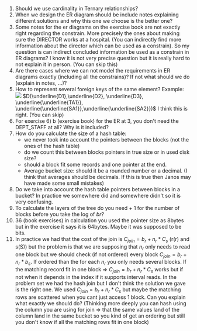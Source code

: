 1. Should we use cardinality in Ternary relationships?
2. When we design the ER diagram should be include notes explaining different solutions and why this one we choose is the better one?
3. Some notes for the er diagrams on the exercise book are not exactly right regarding the constrain. More precisely the ones about making sure the DIRECTOR works at a hospital. (You can indirectly find more information about the director which can be used as a constrain). 
   So my question is can indirect concluded information be used as a constrain in ER diagrams? I know it is not very precise question but it is really hard to  not explain it in person. (You can skip this)
4. Are there cases where we can not model the requirements in ER diagrams exactly (including all the constrains)? If not what should we do (explain in notes, ...)?
5. How to represent several foreign keys of the same element? Example:
   ![](Pasted%20image%2020231112153041.png)
   $D(\underline{D1},\underline{D2}, \underline{D3}, \underline{\underline{TA1}}, \underline{\underline{SA1}},\underline{\underline{SA2}})$
   I think this is right. (You can skip)
1. For exercise 6) b (exercise book) for the ER at 3, you don't need the DEPT_STAFF at all? Why is it included?
3. How do you calculate the size of a hash table:
	 - we never took into account the pointers between the blocks (not the ones of the hash table)
	 - do we count this between blocks pointers in true size or in used disk size?
	 - should a block fit some records and one pointer at the end.
	 - Average bucket size: should it be a rounded number or a decimal. (I think that averages should be decimals. If this is true then Janos may have made some small mistakes)
4. Do we take into account the hash table pointers between blocks in a bucket? In practice we somewhere did and somewhere didn't so it is very confusing.
5. To calculate the layers of the tree do you need + 1 for the number of blocks before you take the log of $br$?
6. 36 (book exercises) in calculation you used the pointer size as 8bytes but in the exercise it says it is 64bytes. Maybe it was supposed to be bits.
7. In practice we had that the cost of the join is  $C_{join}=b_r+n_r*C_s$ (r(r) and s(S)) but the problem is that we are supposing that $n_r$ only needs to read one block but we should check (if not ordered) every block $C_{join}=b_r+n_r*b_s$. If ordered than the for each $n_r$ you only needs several blocks. If the matching record fit in one block =>  $C_{join}=b_r+n_r*C_s$  works but if not when it depends in the index if it supports interval reads. In the problem set we had the hash join but I don't think the solution we gave is the right  one. We used $C_{join}=b_r+n_r*C_s$ but maybe the matching rows are scattered when you cant just access 1 block. Can you explain what exactly we should do? (Thinking more deeply you can hash using  the column you are using for join => that the same values land of the column land in the same bucket so you kind of get an ordering but still you don't know if all the matching rows fit in one block)